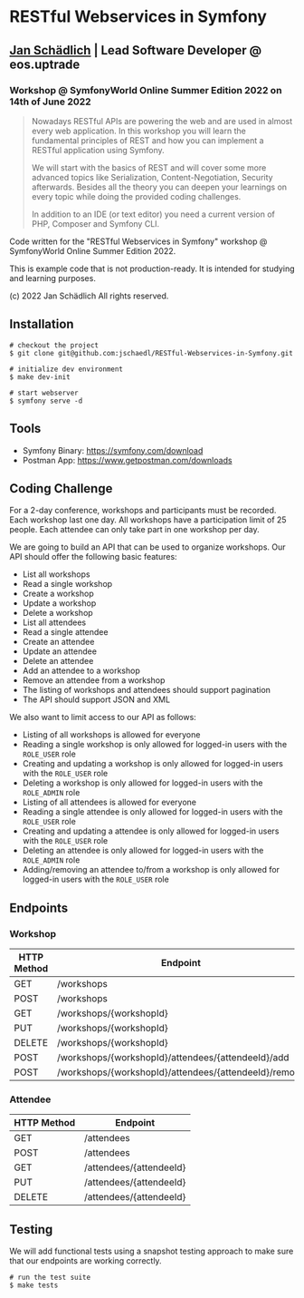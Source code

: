 # RESTful Webservices in Symfony

## [Jan Schädlich](http://janschaedlich.de) | Lead Software Developer @ eos.uptrade

### Workshop @ SymfonyWorld Online Summer Edition 2022 on 14th of June 2022

> Nowadays RESTful APIs are powering the web and are used in almost every web application.
> In this workshop you will learn the fundamental principles of REST and how you can implement a RESTful application using Symfony. 
>
> We will start with the basics of REST and will cover some more advanced topics like Serialization, Content-Negotiation, Security afterwards.
> Besides all the theory you can deepen your learnings on every topic while doing the provided coding challenges.
>
> In addition to an IDE (or text editor) you need a current version of PHP, Composer and Symfony CLI.

Code written for the "RESTful Webservices in Symfony" workshop @ SymfonyWorld Online Summer Edition 2022.

This is example code that is not production-ready. It is intended for studying and learning purposes.

(c) 2022 Jan Schädlich All rights reserved.

## Installation

    # checkout the project
    $ git clone git@github.com:jschaedl/RESTful-Webservices-in-Symfony.git

    # initialize dev environment
    $ make dev-init
    
    # start webserver
    $ symfony serve -d

## Tools

- Symfony Binary: https://symfony.com/download
- Postman App: https://www.getpostman.com/downloads
  
## Coding Challenge

For a 2-day conference, workshops and participants must be recorded.
Each workshop last one day.
All workshops have a participation limit of 25 people.
Each attendee can only take part in one workshop per day.

We are going to build an API that can be used to organize workshops.
Our API should offer the following basic features:

- List all workshops
- Read a single workshop
- Create a workshop
- Update a workshop
- Delete a workshop
- List all attendees
- Read a single attendee
- Create an attendee
- Update an attendee
- Delete an attendee
- Add an attendee to a workshop
- Remove an attendee from a workshop
- The listing of workshops and attendees should support pagination
- The API should support JSON and XML

We also want to limit access to our API as follows:

- Listing of all workshops is allowed for everyone
- Reading a single workshop is only allowed for logged-in users with the `ROLE_USER` role
- Creating and updating a workshop is only allowed for logged-in users with the `ROLE_USER` role
- Deleting a workshop is only allowed for logged-in users with the `ROLE_ADMIN` role
- Listing of all attendees is allowed for everyone
- Reading a single attendee is only allowed for logged-in users with the `ROLE_USER` role
- Creating and updating a attendee is only allowed for logged-in users with the `ROLE_USER` role
- Deleting an attendee is only allowed for logged-in users with the `ROLE_ADMIN` role
- Adding/removing an attendee to/from a workshop is only allowed for logged-in users with the `ROLE_USER` role

## Endpoints

### Workshop

HTTP Method | Endpoint
----------- | --------
 GET        | /workshops
 POST       | /workshops
 GET        | /workshops/{workshopId}
 PUT        | /workshops/{workshopId}
 DELETE     | /workshops/{workshopId}
 POST       | /workshops/{workshopId}/attendees/{attendeeId}/add
 POST       | /workshops/{workshopId}/attendees/{attendeeId}/remove

### Attendee

HTTP Method | Endpoint
----------- | --------
 GET        | /attendees
 POST       | /attendees
 GET        | /attendees/{attendeeId}
 PUT        | /attendees/{attendeeId}
 DELETE     | /attendees/{attendeeId}

## Testing

We will add functional tests using a snapshot testing approach to make sure that our endpoints are working correctly.

    # run the test suite
    $ make tests
